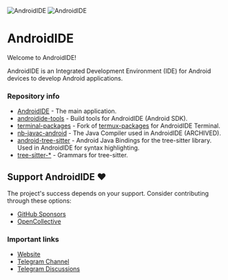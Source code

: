 
![AndroidIDE](https://github.com/AndroidIDEOfficial/.github/raw/main/profile/header_dark.png#gh-dark-mode-only)
![AndroidIDE](https://github.com/AndroidIDEOfficial/.github/raw/main/profile/header_light.png#gh-light-mode-only)

AndroidIDE
==========

Welcome to AndroidIDE!

AndroidIDE is an Integrated Development Environment (IDE) for Android devices to develop Android applications.

### Repository info
- [AndroidIDE](https://github.com/AndroidIDEOfficial/AndroidIDE) - The main application.
- [androidide-tools](https://github.com/AndroidIDEOfficial/androidide-tools) - Build tools for AndroidIDE (Android SDK).
- [terminal-packages](https://github.com/AndroidIDEOfficial/terminal-packages) - Fork of [termux-packages](https://github.com/termux/termux-packages) for AndroidIDE Terminal.
- [nb-javac-android](https://github.com/AndroidIDEOfficial/nb-javac-android) - The Java Compiler used in AndroidIDE (ARCHIVED).
- [android-tree-sitter](https://github.com/AndroidIDEOfficial/android-tree-sitter) - Android Java Bindings for the tree-sitter library. Used in AndroidIDE for syntax highlighting.
- [tree-sitter-*](https://github.com/orgs/AndroidIDEOfficial/repositories?q=tree-sitter-&type=all&language=&sort=) - Grammars for tree-sitter.

## Support AndroidIDE ❤️

The project's success depends on your support. Consider contributing through these options:
- [GitHub Sponsors](https://github.com/sponsors/AndroidIDEOfficial)
- [OpenCollective](https://opencollective.com/androidide)

### Important links
- [Website](https://m.androidide.com)
- [Telegram Channel](https://t.me/AndroidIDEOfficial)
- [Telegram Discussions](https://t.me/androidide_discussions)
